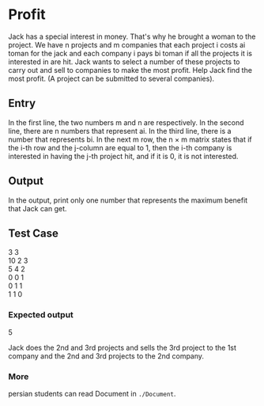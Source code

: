 ﻿# Profit

Jack has a special interest in money. That's why he brought a woman to the project. We have n projects and ⅿ companies that each project i costs ai toman for the jack and each company i pays bi toman if all the projects it is interested in are hit.
Jack wants to select a number of these projects to carry out and sell to companies to make the most profit. Help Jack find the most profit. (A project can be submitted to several companies).

## Entry

In the first line, the two numbers m and n are respectively.
In the second line, there are n numbers that represent ai.
In the third line, there is a number that represents bi.
In the next ⅿ row, the n × m matrix states that if the i-th row and the j-column are equal to 1, then the i-th company is interested in having the j-th project hit, and if it is 0, it is not interested.

## Output

In the output, print only one number that represents the maximum benefit that Jack can get.

## Test Case

3 3
<br>
10 2 3
<br>
5 4 2
<br>
0 0 1
<br>
0 1 1
<br>
1 1 0

### Expected output

5

Jack does the 2nd and 3rd projects and sells the 3rd project to the 1st company and the 2nd and 3rd projects to the 2nd company.

### More

persian students can read Document in <code>./Document</code>.
